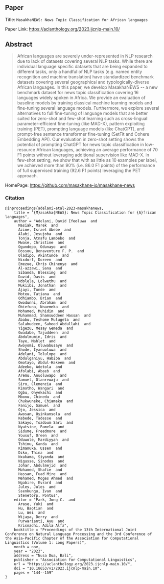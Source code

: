 #

## Paper
Title: `MasakhaNEWS: News Topic Classification for African languages`

Paper Link: https://aclanthology.org/2023.ijcnlp-main.10/

## Abstract
>African languages are severely under-represented in NLP research due to lack of datasets covering several NLP tasks. While there are individual language specific datasets that are being expanded to different tasks, only a handful of NLP tasks (e.g. named entity recognition and machine translation) have standardized benchmark datasets covering several geographical and typologically-diverse African languages. In this paper, we develop MasakhaNEWS -- a new benchmark dataset for news topic classification covering 16 languages widely spoken in Africa. We provide an evaluation of baseline models by training classical machine learning models and fine-tuning several language models. Furthermore, we explore several alternatives to full fine-tuning of language models that are better suited for zero-shot and few-shot learning such as cross-lingual parameter-efficient fine-tuning (like MAD-X), pattern exploiting training (PET), prompting language models (like ChatGPT), and prompt-free sentence transformer fine-tuning (SetFit and Cohere Embedding API). Our evaluation in zero-shot setting shows the potential of prompting ChatGPT for news topic classification in low-resource African languages, achieving an average performance of 70 F1 points without leveraging additional supervision like MAD-X. In few-shot setting, we show that with as little as 10 examples per label, we achieved more than 90% (i.e. 86.0 F1 points) of the performance of full supervised training (92.6 F1 points) leveraging the PET approach.

HomePage: https://github.com/masakhane-io/masakhane-news

### Citation

```
@inproceedings{adelani-etal-2023-masakhanews,
    title = "{M}asakha{NEWS}: News Topic Classification for {A}frican languages",
    author = "Adelani, David Ifeoluwa  and
      Masiak, Marek  and
      Azime, Israel Abebe  and
      Alabi, Jesujoba  and
      Tonja, Atnafu Lambebo  and
      Mwase, Christine  and
      Ogundepo, Odunayo  and
      Dossou, Bonaventure F. P.  and
      Oladipo, Akintunde  and
      Nixdorf, Doreen  and
      Emezue, Chris Chinenye  and
      Al-azzawi, Sana  and
      Sibanda, Blessing  and
      David, Davis  and
      Ndolela, Lolwethu  and
      Mukiibi, Jonathan  and
      Ajayi, Tunde  and
      Moteu, Tatiana  and
      Odhiambo, Brian  and
      Owodunni, Abraham  and
      Obiefuna, Nnaemeka  and
      Mohamed, Muhidin  and
      Muhammad, Shamsuddeen Hassan  and
      Ababu, Teshome Mulugeta  and
      Salahudeen, Saheed Abdullahi  and
      Yigezu, Mesay Gemeda  and
      Gwadabe, Tajuddeen  and
      Abdulmumin, Idris  and
      Taye, Mahlet  and
      Awoyomi, Oluwabusayo  and
      Shode, Iyanuoluwa  and
      Adelani, Tolulope  and
      Abdulganiyu, Habiba  and
      Omotayo, Abdul-Hakeem  and
      Adeeko, Adetola  and
      Afolabi, Abeeb  and
      Aremu, Anuoluwapo  and
      Samuel, Olanrewaju  and
      Siro, Clemencia  and
      Kimotho, Wangari  and
      Ogbu, Onyekachi  and
      Mbonu, Chinedu  and
      Chukwuneke, Chiamaka  and
      Fanijo, Samuel  and
      Ojo, Jessica  and
      Awosan, Oyinkansola  and
      Kebede, Tadesse  and
      Sakayo, Toadoum Sari  and
      Nyatsine, Pamela  and
      Sidume, Freedmore  and
      Yousuf, Oreen  and
      Oduwole, Mardiyyah  and
      Tshinu, Kanda  and
      Kimanuka, Ussen  and
      Diko, Thina  and
      Nxakama, Siyanda  and
      Nigusse, Sinodos  and
      Johar, Abdulmejid  and
      Mohamed, Shafie  and
      Hassan, Fuad Mire  and
      Mehamed, Moges Ahmed  and
      Ngabire, Evrard  and
      Jules, Jules  and
      Ssenkungu, Ivan  and
      Stenetorp, Pontus",
    editor = "Park, Jong C.  and
      Arase, Yuki  and
      Hu, Baotian  and
      Lu, Wei  and
      Wijaya, Derry  and
      Purwarianti, Ayu  and
      Krisnadhi, Adila Alfa",
    booktitle = "Proceedings of the 13th International Joint Conference on Natural Language Processing and the 3rd Conference of the Asia-Pacific Chapter of the Association for Computational Linguistics (Volume 1: Long Papers)",
    month = nov,
    year = "2023",
    address = "Nusa Dua, Bali",
    publisher = "Association for Computational Linguistics",
    url = "https://aclanthology.org/2023.ijcnlp-main.10/",
    doi = "10.18653/v1/2023.ijcnlp-main.10",
    pages = "144--159"
}
```
